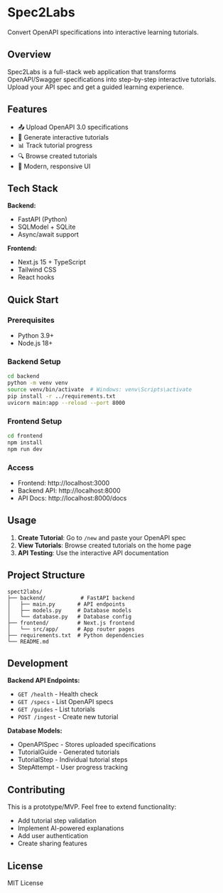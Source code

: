 # Spec2Labs

Convert OpenAPI specifications into interactive learning tutorials.

## Overview

Spec2Labs is a full-stack web application that transforms OpenAPI/Swagger specifications into step-by-step interactive tutorials. Upload your API spec and get a guided learning experience.

## Features

- 📤 Upload OpenAPI 3.0 specifications
- 📖 Generate interactive tutorials  
- 📊 Track tutorial progress
- 🔍 Browse created tutorials
- 🎯 Modern, responsive UI

## Tech Stack

**Backend:**
- FastAPI (Python)
- SQLModel + SQLite
- Async/await support

**Frontend:**
- Next.js 15 + TypeScript
- Tailwind CSS
- React hooks

## Quick Start

### Prerequisites
- Python 3.9+
- Node.js 18+

### Backend Setup
```bash
cd backend
python -m venv venv
source venv/bin/activate  # Windows: venv\Scripts\activate
pip install -r ../requirements.txt
uvicorn main:app --reload --port 8000
```

### Frontend Setup
```bash
cd frontend
npm install
npm run dev
```

### Access
- Frontend: http://localhost:3000
- Backend API: http://localhost:8000
- API Docs: http://localhost:8000/docs

## Usage

1. **Create Tutorial**: Go to `/new` and paste your OpenAPI spec
2. **View Tutorials**: Browse created tutorials on the home page
3. **API Testing**: Use the interactive API documentation

## Project Structure

```
spect2labs/
├── backend/           # FastAPI backend
│   ├── main.py       # API endpoints
│   ├── models.py     # Database models
│   └── database.py   # Database config
├── frontend/         # Next.js frontend
│   └── src/app/      # App router pages
├── requirements.txt  # Python dependencies
└── README.md
```

## Development

**Backend API Endpoints:**
- `GET /health` - Health check
- `GET /specs` - List OpenAPI specs
- `GET /guides` - List tutorials
- `POST /ingest` - Create new tutorial

**Database Models:**
- OpenAPISpec - Stores uploaded specifications
- TutorialGuide - Generated tutorials
- TutorialStep - Individual tutorial steps
- StepAttempt - User progress tracking

## Contributing

This is a prototype/MVP. Feel free to extend functionality:
- Add tutorial step validation
- Implement AI-powered explanations
- Add user authentication
- Create sharing features

## License

MIT License
